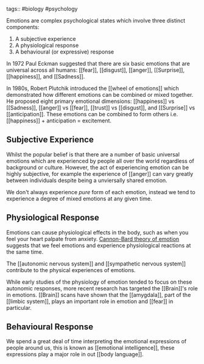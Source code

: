 tags:: #biology #psychology

Emotions are complex psychological states which involve three distinct components:
1. A subjective experience
3. A physiological response
4. A behavioural (or expressive) response

In 1972 Paul Eckman suggested that there are six basic emotions that are universal across all humans: [[fear]], [[disgust]], [[anger]], [[Surprise]], [[happiness]], and [[Sadness]].

In 1980s, Robert Plutchik introduced the [[wheel of emotions]] which demonstrated how different emotions can be combined or mixed together. He proposed eight primary emotional dimensions: [[happiness]] vs [[Sadness]], [[anger]] vs [[fear]], [[trust]] vs [[disgust]], and [[Surprise]] vs [[anticipation]]. These emotions can be combined to form others i.e. [[happiness]] + anticipation = excitement.

## Subjective Experience
Whilst the popular belief is that there are a number of basic universal emotions which are experienced by people all over the world regardless of background or culture. However, the act of experiencing emotion can be highly subjective, for example the experience of [[anger]] can vary greatly between individuals despite being a unviersally shared emotion.

We don't always experience *pure* form of each emotion, instead we tend to experience a degree of mixed emotions at any given time.

## Physiological Response
Emotions can cause physiological effects in the body, such as when you feel your heart palpate from anxiety. [Cannon-Bard theory of emotion](https://www.verywellmind.com/what-is-the-cannon-bard-theory-2794965) suggests that we feel emotions and experience physiological reactions at the same time.

The [[autonomic nervous system]] and [[sympathetic nervous system]] contribute to the physical experiences of emotions.

While early studies of the physiology of emotion tended to focus on these autonomic responses, more recent research has targeted the [[Brain]]'s role in emotions. [[Brain]] scans have shown that the [[amygdala]], part of the [[limbic system]], plays an important role in emotion and [[fear]] in particular.

## Behavioural Response
We spend a great deal of time interpreting the emotional expressions of people around us, this is known as [[emotional intelligence]], these expressions play a major role in out [[body language]].